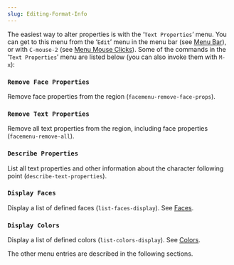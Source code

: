 ```yaml
---
slug: Editing-Format-Info
---
```


The easiest way to alter properties is with the ‘`Text Properties`’ menu. You can get to this menu from the ‘`Edit`’ menu in the menu bar (see [Menu Bar](/docs/emacs/Menu-Bar)), or with `C-mouse-2` (see [Menu Mouse Clicks](/docs/emacs/Menu-Mouse-Clicks)). Some of the commands in the ‘`Text Properties`’ menu are listed below (you can also invoke them with `M-x`):

### `Remove Face Properties`

Remove face properties from the region (`facemenu-remove-face-props`).

### `Remove Text Properties`

Remove all text properties from the region, including face properties (`facemenu-remove-all`).

### `Describe Properties`

List all text properties and other information about the character following point (`describe-text-properties`).

### `Display Faces`

Display a list of defined faces (`list-faces-display`). See [Faces](/docs/emacs/Faces).

### `Display Colors`

Display a list of defined colors (`list-colors-display`). See [Colors](/docs/emacs/Colors).

The other menu entries are described in the following sections.
